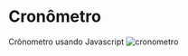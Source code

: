 # Cronômetro
Crônometro usando Javascript
![cronometro](https://github.com/yasmink172003/Cron-metro/assets/126991883/46134f25-dccf-4b9f-a872-3dd38c1aebda)
